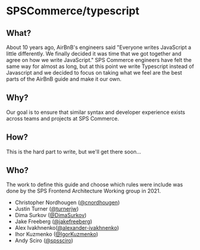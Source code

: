 # SPSCommerce/typescript

## What?

About 10 years ago, AirBnB's engineers said "Everyone writes JavaScript a little differently. We finally decided it was time that we got together and agree on how we write JavaScript." SPS Commerce engineers have felt the same way for almost as long, but at this point we write Typescript instead of Javascript and we decided to focus on taking what we feel are the best parts of the AirBnB guide and make it our own.

## Why?

Our goal is to ensure that similar syntax and developer experience exists across teams and projects at SPS Commerce.

## How?

This is the hard part to write, but we'll get there soon...

## Who?

The work to define this guide and choose which rules were include was done by the SPS Frontend Architecture Working group in 2021.

- Christopher Nordhougen ([@cnordhougen](https://github.com/cnordhougen))
- Justin Turner ([@turnerjw](https://github.com/turnerjw))
- Dima Surkov ([@DimaSurkov](https://github.com/DimaSurkov))
- Jake Freeberg ([@jakefreeberg](https://github.com/jakefreeberg))
- Alex Ivakhnenko([@alexander-ivakhnenko](https://github.com/alexander-ivakhnenko))
- Ihor Kuzmenko ([@IgorKuzmenko](https://github.com/IgorKuzmenko))
- Andy Sciro ([@spssciro](https://github.com/spssciro))

